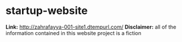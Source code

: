 # startup-website
**Link:** http://zahrafayya-001-site1.dtempurl.com/
**Disclaimer:** all of the information contained in this website project is a fiction
